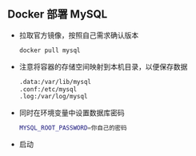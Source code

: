 ## Docker 部署 MySQL

- 拉取官方镜像，按照自己需求确认版本
  ```sh
  docker pull mysql
  ```
- 注意将容器的存储空间映射到本机目录，以便保存数据
  ```sh
  .data:/var/lib/mysql
  .conf:/etc/mysql
  .log:/var/log/mysql
  ```
- 同时在环境变量中设置数据库密码
  ```sh
  MYSQL_ROOT_PASSWORD=你自己的密码
  ```
- 启动

